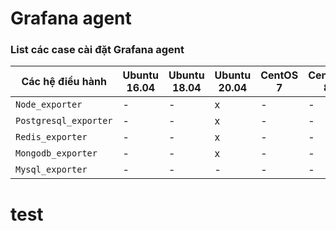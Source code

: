 # Grafana agent
### List các case cài đặt Grafana agent

|**Các hệ điều hành**|Ubuntu 16.04|Ubuntu 18.04|Ubuntu 20.04|CentOS 7|CentOS 8| 
|--------------------|------------|------------|------------|--------|--------|
|`Node_exporter`|-|-|x|-|-|
|`Postgresql_exporter`|-|-|x|-|-|
|`Redis_exporter`|-|-|x|-|-|
|`Mongodb_exporter`|-|-|x|-|-|
|`Mysql_exporter`|-|-|-|-|-|


# test  